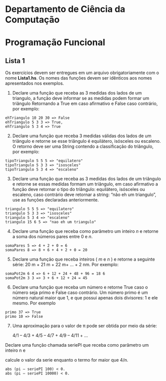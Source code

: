 # Departamento de Ciência da Computação

# Programação Funcional

## Lista 1

Os exercícios devem ser entregues em um arquivo obrigatoriamente com o nome **Lista1.hs**.
Os nomes das funções devem ser idênticos aos nomes apresentados nos exemplos.

1. Declare uma função que receba as 3 medidas dos lados de um triangulo, a função deve
    informar se as medidas podem formar um triângulo Retornando a True em caso
    afirmativo e False caso contrário, por exemplo:

```
ehTriangulo 10 20 30 => False
ehTriangulo 5 3 3 => True,
ehTriangulo 5 3 4 => True
```
2. Declare uma função que receba 3 medidas válidas dos lados de um triângulo e retorne
    se esse triângulo é equilátero, isósceles ou escaleno. O retorno deve ser uma String
    contendo a classificação do triângulo, por exemplo:
    
```
tipoTriangulo 5 5 5 => "equilatero"
tipoTriangulo 5 3 3 => "isosceles"
tipoTriangulo 5 3 4 => "escaleno"
```
3. Declare uma função que receba as 3 medidas dos lados de um triângulo e retorne se
    essas medidas formam um triângulo, em caso afirmativo a função deve retornar o tipo
    do triângulo: equilátero, isósceles ou escaleno, caso contrário deve retornar a string: “não
    eh um triangulo”, use as funções declaradas anteriormente.

```
triangulo 5 5 5 => "equilatero"
triangulo 5 3 3 => "isosceles"
triangulo 5 3 4 => "escaleno"
triangulo 15 6 5 => "nao eh um triangulo"
```
4. Declare uma função que receba como parâmetro um inteiro _n_ e retorne a soma dos
    números pares entre 0 e _n_.

```
somaPares 5 => 4 + 2 + 0 = 6
somaPares 8 => 8 + 6 + 4 + 2 + 0 = 20
```
5. Declare uma função que receba inteiros ( _m_ e _n_ ) e retorne a seguinte série: 20 m + 21 m +
22 m+ ... + 2 nm. Por exemplo:

```
somaPot2m 6 4 => 6 + 12 + 24 + 48 + 96 = 18 6
somaPot2m 3 3 => 3 + 6 + 12 + 24 = 45
```

6. Declare uma função que receba um número e retorne True caso o número seja primo e
    False caso contrário. Um número primo é um número natural maior que 1, e que possui
    apenas dois divisores: 1 e ele mesmo. Por exemplo
    
```
primo 37 => True
primo 10 => False
```

7. Uma aproximação para o valor de π pode ser obtida por meio da série:

    4/1 – 4/3 + 4/5 – 4/7 + 4/9 – 4/11 + ...


Declare uma função chamada seriePI que receba como parâmetro um inteiro n e

calcule o valor da serie enquanto o termo for maior que 4/n.

```
abs (pi – seriePI 100) < 0.
abs (pi – seriePI 10000) < 0.
```


